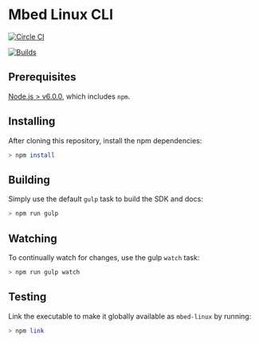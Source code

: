 # Mbed Linux CLI

[![Circle CI](https://circleci.com/gh/ARMmbed/mbed-linux-cli.svg?style=shield&circle-token=367893aefffecc72cf7d17201667cd2f75d6d5c7)](https://circleci.com/gh/ARMmbed/mbed-linux-cli/)

[![Builds](https://img.shields.io/badge/mbed%20linux%20cli-builds-blue.svg)](http://armmbed.github.io/mbed-linux-cli/builds/)

## Prerequisites

[Node.js > v6.0.0](https://nodejs.org), which includes `npm`.

## Installing

After cloning this repository, install the npm dependencies:

```bash
> npm install
```

## Building

Simply use the default ```gulp``` task to build the SDK and docs:

```bash
> npm run gulp
```

## Watching

To continually watch for changes, use the gulp `watch` task:

```bash
> npm run gulp watch
```

## Testing

Link the executable to make it globally available as `mbed-linux` by running:

```bash
> npm link
```
